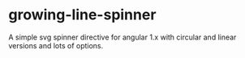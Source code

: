 # growing-line-spinner
A simple svg spinner directive for angular 1.x with circular and linear versions and lots of options.
